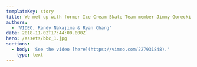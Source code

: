 ```yaml
---
templateKey: story
title: We met up with former Ice Cream Skate Team member Jimmy Gorecki
authors:
  - 'VIDEO, Randy Nakajima & Ryan Chang'
date: 2018-11-02T17:44:00.000Z
hero: /assets/bbc_1.jpg
sections:
  - body: 'See the video [here](https://vimeo.com/227931848).'
    type: text
---
```


